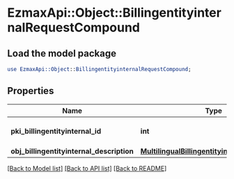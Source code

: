 # EzmaxApi::Object::BillingentityinternalRequestCompound

## Load the model package
```perl
use EzmaxApi::Object::BillingentityinternalRequestCompound;
```

## Properties
Name | Type | Description | Notes
------------ | ------------- | ------------- | -------------
**pki_billingentityinternal_id** | **int** | The unique ID of the Billingentityinternal. | [optional] 
**obj_billingentityinternal_description** | [**MultilingualBillingentityinternalDescription**](MultilingualBillingentityinternalDescription.md) |  | 

[[Back to Model list]](../README.md#documentation-for-models) [[Back to API list]](../README.md#documentation-for-api-endpoints) [[Back to README]](../README.md)


